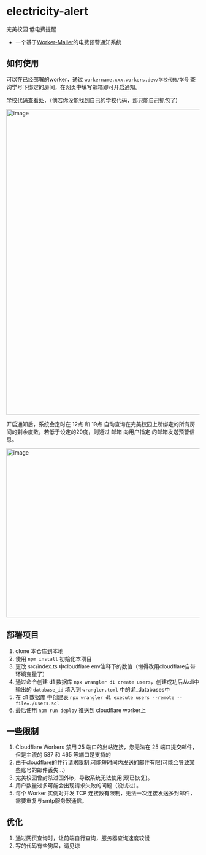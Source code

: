 # electricity-alert

完美校园 低电费提醒

- 一个基于[Worker-Mailer](https://github.com/zou-yu/worker-mailer/tree/main)的电费预警通知系统


## 如何使用

可以在已经部署的worker，通过 `workername.xxx.workers.dev/学校代码/学号` 查询学号下绑定的房间，在网页中填写邮箱即可开启通知。

[学校代码查看处](https://github.com/zuwei522/perfect-campus_electricity-alert/blob/ef06292f46acbbd322480095eef2f1be2382c44e/school-list.md)，（倘若你没能找到自己的学校代码，那只能自己抓包了）

<img width="971" height="796" alt="image" src="https://github.com/user-attachments/assets/e413c878-a9e8-446d-89f1-477a16025702" />

开启通知后，系统会定时在 12点 和 19点 自动查询在完美校园上所绑定的所有房间的剩余度数，若低于设定的20度，则通过 邮箱 向用户指定 的邮箱发送预警信息。

<img width="1067" height="440" alt="image" src="https://github.com/user-attachments/assets/113006e1-5629-4d1b-8a26-28a7907d9dbd" />

## 部署项目
  
  1. clone 本仓库到本地
  2. 使用 `npm install` 初始化本项目
  3. 更改 src/index.ts 中cloudflare env注释下的数值（懒得改用cloudflare自带环境变量了）
  4. 通过命令创建 d1 数据库 `npx wrangler d1 create users`，创建成功后从cli中输出的 `database_id` 填入到 `wrangler.toml` 中的d1_databases中
  5. 在 d1 数据库 中创建表 `npx wrangler d1 execute users --remote --file=./users.sql`
  6. 最后使用 `npm run deploy` 推送到 cloudflare worker上

## 一些限制

  1. Cloudflare Workers 禁用 25 端口的出站连接，您无法在 25 端口提交邮件，但是主流的 587 和 465 等端口是支持的
  2. 由于cloudflare的并行请求限制,可能短时间内发送的邮件有限(可能会导致某些账号的邮件丢失...)
  3. 完美校园曾封杀过国外ip，导致系统无法使用(现已恢复)。
  4. 用户数量过多可能会出现请求失败的问题（没试过）。
  5. 每个 Worker 实例对并发 TCP 连接数有限制，无法一次连接发送多封邮件，需要重复与smtp服务器通信。

## 优化

  1. 通过网页查询时，让前端自行查询，服务器查询速度较慢
  2. 写的代码有些狗屎，请见谅
